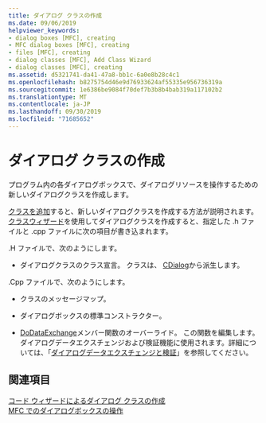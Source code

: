 ```yaml
---
title: ダイアログ クラスの作成
ms.date: 09/06/2019
helpviewer_keywords:
- dialog boxes [MFC], creating
- MFC dialog boxes [MFC], creating
- files [MFC], creating
- dialog classes [MFC], Add Class Wizard
- dialog classes [MFC], creating
ms.assetid: d5321741-da41-47a8-bb1c-6a0e8b28c4c1
ms.openlocfilehash: b8275754d46e9d76933624af55335e956736319a
ms.sourcegitcommit: 1e6386be9084f70def7b3b8b4bab319a117102b2
ms.translationtype: MT
ms.contentlocale: ja-JP
ms.lasthandoff: 09/30/2019
ms.locfileid: "71685652"
---
```

# <a name="creating-your-dialog-class"></a>ダイアログ クラスの作成

プログラム内の各ダイアログボックスで、ダイアログリソースを操作するための新しいダイアログクラスを作成します。

[クラスを追加](../ide/adding-a-class-visual-cpp.md)すると、新しいダイアログクラスを作成する方法が説明されます。 [クラスウィザード](reference/mfc-class-wizard.md)を使用してダイアログクラスを作成すると、指定した .h ファイルと .cpp ファイルに次の項目が書き込まれます。

.H ファイルで、次のようにします。

- ダイアログクラスのクラス宣言。 クラスは、 [CDialog](../mfc/reference/cdialog-class.md)から派生します。

.Cpp ファイルで、次のようにします。

- クラスのメッセージマップ。

- ダイアログボックスの標準コンストラクター。

- [DoDataExchange](../mfc/reference/cwnd-class.md#dodataexchange)メンバー関数のオーバーライド。 この関数を編集します。 ダイアログデータエクスチェンジおよび検証機能に使用されます。詳細については、「[ダイアログデータエクスチェンジと検証](../mfc/dialog-data-exchange-and-validation.md)」を参照してください。

## <a name="see-also"></a>関連項目

[コード ウィザードによるダイアログ クラスの作成](../mfc/creating-a-dialog-class-with-code-wizards.md)<br/>
[MFC でのダイアログボックスの操作](../mfc/life-cycle-of-a-dialog-box.md)
